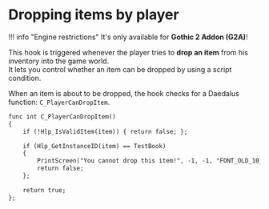 # Dropping items by player

!!! info "Engine restrictions"
    It's only available for **Gothic 2 Addon (G2A)**!

This hook is triggered whenever the player tries to **drop an item** from his inventory into the game world.  
It lets you control whether an item can be dropped by using a script condition.  

When an item is about to be dropped, the hook checks for a Daedalus function: `C_PlayerCanDropItem`.

```dae title="Example usage"
func int C_PlayerCanDropItem()
{
    if (!Hlp_IsValidItem(item)) { return false; };

    if (Hlp_GetInstanceID(item) == TestBook)
    {
        PrintScreen("You cannot drop this item!", -1, -1, "FONT_OLD_10_WHITE.TGA", 2);
        return false;
    };

    return true;
};
```
